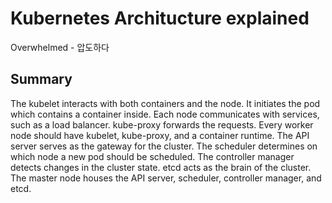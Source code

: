 # Kubernetes Architucture explained

Overwhelmed - 압도하다

## Summary

The kubelet interacts with both containers and the node.
It initiates the pod which contains a container inside.
Each node communicates with services, such as a load balancer.
kube-proxy forwards the requests.
Every worker node should have kubelet, kube-proxy, and a container runtime.
The API server serves as the gateway for the cluster.
The scheduler determines on which node a new pod should be scheduled.
The controller manager detects changes in the cluster state.
etcd acts as the brain of the cluster.
The master node houses the API server, scheduler, controller manager, and etcd.

